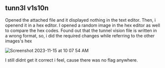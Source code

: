 ## tunn3l v1s10n

Opened the attached file and it displayed nothing in the text editor. Then, i openend it in a hex editor. I opened a random image in the hex editor as well to compare the hex codes.
Found out that the tunnel vision file is written in a wrong format, so, i did the required changes while referring to the other images's hex

![Screenshot 2023-11-15 at 10 07 54 AM](https://github.com/ArnDev7/picoCTF_writeup/assets/148140634/0575cbd2-e732-483c-b6a7-b1cc0295a05d)



I still didnt get it correct i feel, cause there was no flag anywhere. 
